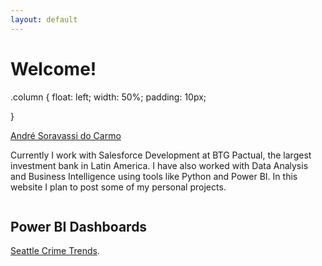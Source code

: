 ```yaml
---
layout: default
---
```


# Welcome!
<script type="text/javascript" src="https://platform.linkedin.com/badges/js/profile.js" async defer></script>

.column {
  float: left;
  width: 50%;
  padding: 10px;
 
}

<div class="row">
  <div class="column">
    <div class="LI-profile-badge"  data-version="v1" data-size="medium" data-locale="en_US" data-type="horizontal" data-theme="light" data-vanity="andrescarmo"><a class="LI-simple-link" href='https://br.linkedin.com/in/andrescarmo?trk=profile-badge'>André Soravassi do Carmo</a></div>


  <div class="column">
    <p>Currently I work with Salesforce Development at BTG Pactual, the largest investment bank in Latin America.
I have also worked with Data Analysis and Business Intelligence using tools like Python and Power BI.
In this website I plan to post some of my personal projects.</p>
  </div>
</div>




## Power BI Dashboards

[Seattle Crime Trends](./seattle-crime.html).
